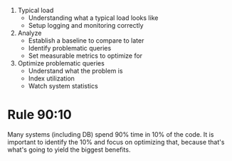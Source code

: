 1. Typical load
	- Understanding what a typical load looks like
	- Setup logging and monitoring correctly
2. Analyze
	- Establish a baseline to compare to later
	- Identify problematic queries
	- Set measurable metrics to optimize for
3. Optimize problematic queries
	- Understand what the problem is
	- Index utilization
	- Watch system statistics
# Rule 90:10
Many systems (including DB) spend 90% time in 10% of the code. It is important to identify the 10% and focus on optimizing that, because that's what's going to yield the biggest benefits.